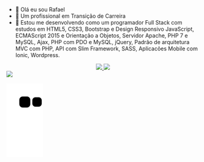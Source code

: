 - 👋 Olá eu sou Rafael 
- 👀 Um profissional em Transição de Carreira
- 🌱 Estou me desenvolvendo como um programador Full Stack com estudos em HTML5, CSS3, Bootstrap e Design Responsivo
JavaScript, ECMAScript 2015 e Orientação a Objetos, Servidor Apache, PHP 7 e MySQL, Ajax, PHP com PDO e MySQL, jQuery,
Padrão de arquitetura MVC com PHP, API com Slim Framework, SASS, Aplicacões Mobile com Ionic, Wordpress.

<div align="center">
  <a href="https://github.com/RafaelCarvalhoNascimento">
  <img height="180em" src="https://github-readme-stats.vercel.app/api?username=RafaelCarvalhoNascimento&show_icons=true&theme=dracula&include_all_commits=true&count_private=true"/>
  <img height="180em" src="https://github-readme-stats.vercel.app/api/top-langs/?username=RafaelCarvalhoNascimento&layout=compact&langs_count=7&theme=dracula"/>
</div>
  
<div> 
  <a href="https://www.linkedin.com/in/rafael-de-carvalho-nascimento-27b976201" target="_blank"><img src="https://img.shields.io/badge/-LinkedIn-%230077B5?style=for-the-badge&logo=linkedin&logoColor=white" target="_blank"></a> 
  
  ![Snake animation](https://github.com/rafaballerini/rafaballerini/blob/output/github-contribution-grid-snake.svg)
 
</div>
 
